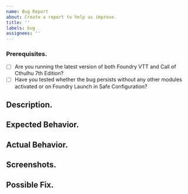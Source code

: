 ```yaml
---
name: Bug Report
about: Create a report to help us improve.
title: ''
labels: bug
assignees: ''
---
```


<!--- Provide a general summary of the issue in the Title above. -->

### Prerequisites.

<!-- Your issue may already be reported! Please search on the issue tracker before creating one. -->

- [ ] Are you running the latest version of both Foundry VTT and Call of Cthulhu 7th Edition?
- [ ] Have you tested whether the bug persists without any other modules activated or on Foundry Launch in Safe Configuration?

## Description.

<!--- Provide a more detailed introduction to the issue itself, and why you consider it to be a bug. -->

## Expected Behavior.

<!--- Tell us what should happen. -->

## Actual Behavior.

<!--- Tell us what happens instead. -->

## Screenshots.

<!-- If appropriate. -->

## Possible Fix.

<!--- Not obligatory, but suggest a fix or reason for the bug. -->
